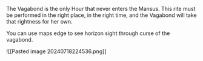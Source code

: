 The Vagabond is the only Hour that never enters the Mansus. This rite must be performed in the right place, in the right time, and the Vagabond will take that rightness for her own.

You can use maps edge to see horizon sight through curse of the vagabond. 

![[Pasted image 20240718224536.png]]